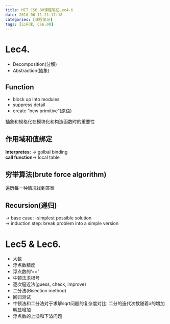 ```yaml
---
title: MIT_CS6.00课程笔记Lec4-6
date: 2018-06-11 21:17:18
categories: [课程笔记]
tags: [公开课, CS6.00]
---
```

[](#Lec4 "Lec4.")Lec4.
======================

*   Decomposition(分解)
*   Abstraction(抽象)

[](#Function "Function")Function
--------------------------------

*   block up into modules
*   suppress detail
*   create “new primitive”(原语)

抽象和规格化在模块化和构造函数时的重要性
<!-- more -->
[](#作用域和值绑定 "作用域和值绑定")作用域和值绑定
-----------------------------

**Interpretes:** -\> golbal binding  
**call function**-\> local table

[](#穷举算法-brute-force-algorithm "穷举算法(brute force algorithm)")穷举算法(brute force algorithm)
----------------------------------------------------------------------------------------

遍历每一种情况找到答案

[](#Recursion-递归 "Recursion(递归)")Recursion(递归)
----------------------------------------------

-\> base case: -simplest possible solution  
-\> induction step: break problem into a simple version

[](#Lec5-amp-Lec6 "Lec5 & Lec6.")Lec5 & Lec6.
=============================================

*   大数
*   浮点数精度
*   浮点数的’==’
*   牛顿法求根号
*   逐次逼近法(guess, check, improve)
*   二分法(Bisection method)
*   回归测试
*   牛顿法和二分法对于求解sqrt问题的复杂度对比: 二分的迭代次数随着x的增加明显增加
*   浮点数的上溢和下溢问题